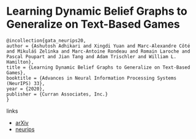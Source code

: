 # Learning Dynamic Belief Graphs to Generalize on Text-Based Games

```
@incollection{gata_neurips20,
author = {Ashutosh Adhikari and Xingdi Yuan and Marc-Alexandre Côté and Mikuláš Zelinka and Marc-Antoine Rondeau and Romain Laroche and Pascal Poupart and Jian Tang and Adam Trischler and William L. Hamilton},
title = {Learning Dynamic Belief Graphs to Generalize on Text-Based Games},
booktitle = {Advances in Neural Information Processing Systems (NeurIPS) 33},
year = {2020},
publisher = {Curran Associates, Inc.}
}
```

links
- [arXiv](https://arxiv.org/abs/2002.09127)
- [neurips](https://nips.cc/Conferences/2020/ScheduleMultitrack?event=17931)
